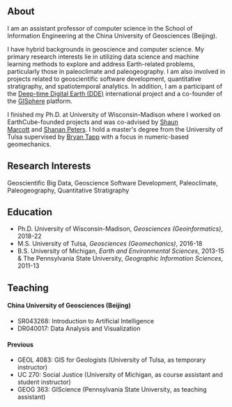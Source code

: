 ## About

I am an assistant professor of computer science in the School of Information Engineering at the China University of Geosciences (Beijing).

I have hybrid backgrounds in geoscience and computer science. My primary research interests lie in utilizing data science and machine learning methods to explore and address Earth-related problems, particularly those in paleoclimate and paleogeography. I am also involved in projects related to geoscientific software development, quantitative stratigraphy, and spatiotemporal analytics. In addition, I am a participant of the [Deep-time Digital Earth (DDE)](https://www.ddeworld.org/) international project and a co-founder of the [GISphere](https://gisphere.info/) platform.

I finished my Ph.D. at University of Wisconsin-Madison where I worked on EarthCube-founded projects and was co-advised by [Shaun Marcott](https://geoscience.wisc.edu/people/marcott-shaun/) and [Shanan Peters](http://strata.geology.wisc.edu/). I hold a master's degree from the University of Tulsa supervised by [Bryan Tapp](https://faculty.utulsa.edu/faculty/bryan-tapp/) with a focus in numeric-based geomechanics.

## Research Interests

Geoscientific Big Data, Geoscience Software Development, Paleoclimate, Paleogeography, Quantitative Stratigraphy

## Education

- Ph.D. University of Wisconsin-Madison, *Geosciences (Geoinformatics)*, 2018-22
- M.S. University of Tulsa, *Geosciences (Geomechanics)*, 2016-18
- B.S. University of Michigan, *Earth and Environmental Sciences*, 2013-15 & The Pennsylvania State University, *Geographic Information Sciences*, 2011-13

## Teaching

#### China University of Geosciences (Beijing)
- SR043268: Introduction to Artificial Intelligence
- DR040017: Data Analysis and Visualization

#### Previous
- GEOL 4083: GIS for Geologists (University of Tulsa, as temporary instructor)
- UC 270: Social Justice (University of Michigan, as course assistant and student instructor)
- GEOG 363: GIScience (Pennsylvania State University, as teaching assistant)
